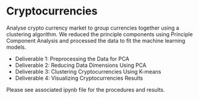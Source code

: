 # Cryptocurrencies

Analyse crypto currency market to group currencies together using a clustering algorithm.  We reduced the principle components using Principle Component Analysis and processed the data to fit the machine learning models.


  - Deliverable 1: Preprocessing the Data for PCA
  - Deliverable 2: Reducing Data Dimensions Using PCA
  - Deliverable 3: Clustering Cryptocurrencies Using K-means
  - Deliverable 4: Visualizing Cryptocurrencies Results

Please see associated ipynb file for the procedures and results.

